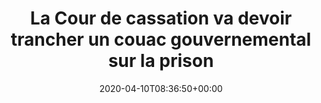 ---
isIndex: false
title: La Cour de cassation va devoir trancher un couac gouvernemental sur la prison
date: 2020-04-10T08:36:50+00:00
publications_concerned:
  - sophie-rey-gascon
press:
  title: Le Point
  url: https://www.lepoint.fr/justice/la-cour-de-cassation-va-devoir-trancher-un-couac-gouvernemental-sur-la-prison-10-04-2020-2370895_2386.php
---